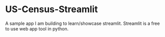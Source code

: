 # US-Census-Streamlit
A sample app I am building to learn/showcase streamlit. Streamlit is a free to use web app tool in python.
